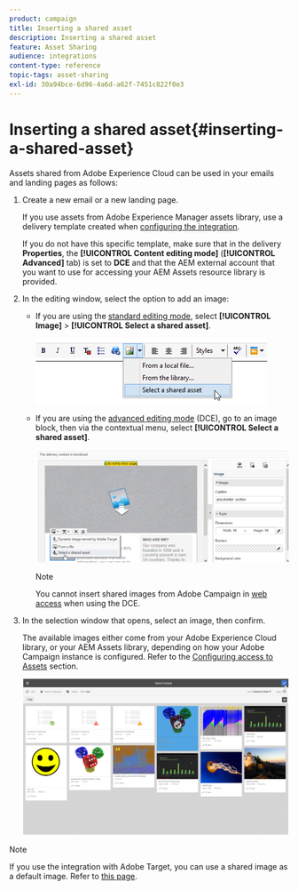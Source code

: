 ```yaml
---
product: campaign
title: Inserting a shared asset
description: Inserting a shared asset
feature: Asset Sharing
audience: integrations
content-type: reference
topic-tags: asset-sharing
exl-id: 30a94bce-6d96-4a6d-a62f-7451c822f0e3
---
```

# Inserting a shared asset{#inserting-a-shared-asset}

Assets shared from Adobe Experience Cloud can be used in your emails and landing pages as follows:

1. Create a new email or a new landing page.

   If you use assets from Adobe Experience Manager assets library, use a delivery template created when [configuring the integration](../../integrations/using/configuring-access-to-assets.md#integrating-with-aem-assets).

   If you do not have this specific template, make sure that in the delivery **Properties**, the **[!UICONTROL Content editing mode]** (**[!UICONTROL Advanced]** tab) is set to **DCE** and that the AEM external account that you want to use for accessing your AEM Assets resource library is provided.

1. In the editing window, select the option to add an image:

    * If you are using the [standard editing mode](../../delivery/using/defining-the-email-content.md#adding-images), select **[!UICONTROL Image]** > **[!UICONTROL Select a shared asset]**.
    
      ![](assets/dam_insert_image_standard.png)

    * If you are using the [advanced editing mode](../../web/using/about-campaign-html-editor.md) (DCE), go to an image block, then via the contextual menu, select **[!UICONTROL Select a shared asset]**.
    
      ![](assets/dam_insert_image_dce.png)

      >[!NOTE]
      >
      >You cannot insert shared images from Adobe Campaign in [web access](../../platform/using/adobe-campaign-workspace.md#console-and-web-access) when using the DCE.

1. In the selection window that opens, select an image, then confirm.

   The available images either come from your Adobe Experience Cloud library, or your AEM Assets library, depending on how your Adobe Campaign instance is configured. Refer to the [Configuring access to Assets](../../integrations/using/configuring-access-to-assets.md) section.

   ![](assets/dam_shared_image_selection.png)

>[!NOTE]
>
>If you use the integration with Adobe Target, you can use a shared image as a default image. Refer to [this page](../../integrations/using/integrating-with-adobe-target.md).
